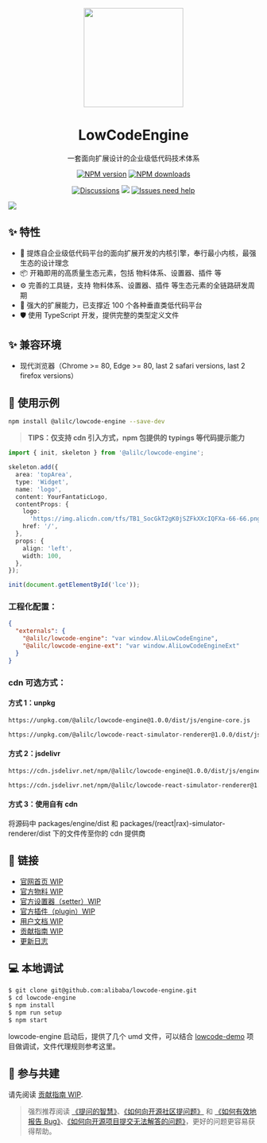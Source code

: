 <p align="center">
  <a href="http://lowcode-engine.cn">
    <img width="200" src="https://img.alicdn.com/imgextra/i3/O1CN01i8K9cD1d0HU7TjDtv_!!6000000003673-2-tps-500-591.png">
  </a>
</p>

<h1 align="center">LowCodeEngine</h1>

<div align="center">

一套面向扩展设计的企业级低代码技术体系

[![NPM version][npm-image]][npm-url] [![NPM downloads][download-image]][download-url]

[![Discussions][discussions-image]][discussions-url] [![][issues-helper-image]][issues-helper-url] [![Issues need help][help-wanted-image]][help-wanted-url]

[npm-image]: https://img.shields.io/npm/v/@alilc/lowcode-engine.svg?style=flat-square
[npm-url]: http://npmjs.org/package/@alilc/lowcode-engine
[github-action-image]: https://github.com/ant-design/ant-design/workflows/%E2%9C%85%20test/badge.svg
[github-action-url]: https://github.com/ant-design/ant-design/actions?query=workflow%3A%22%E2%9C%85+test%22

[download-image]: https://img.shields.io/npm/dm/@alilc/lowcode-engine.svg?style=flat-square
[download-url]: https://npmjs.org/package/@alilc/lowcode-engine
[help-wanted-image]: https://flat.badgen.net/github/label-issues/ant-design/ant-design/help%20wanted/open
[help-wanted-url]: https://github.com/alibaba/lowcode-engine/issues?q=is%3Aopen+is%3Aissue+label%3A%22help+wanted%22
[discussions-image]: https://img.shields.io/badge/discussions-on%20github-blue?style=flat-square
[discussions-url]: https://github.com/ant-design/ant-design/discussions

[issues-helper-image]: https://img.shields.io/badge/using-issues--helper-orange?style=flat-square
[issues-helper-url]: https://github.com/actions-cool/issues-helper

</div>

[![](https://img.alicdn.com/imgextra/i4/O1CN01GhzQuE1rnenyCCQTF_!!6000000005676-0-tps-2878-1588.jpg)](http://lowcode-engine.cn)

## ✨ 特性

- 🌈 提炼自企业级低代码平台的面向扩展开发的内核引擎，奉行最小内核，最强生态的设计理念
- 📦 开箱即用的高质量生态元素，包括 物料体系、设置器、插件 等
- ⚙️ 完善的工具链，支持 物料体系、设置器、插件 等生态元素的全链路研发周期
- 🔌 强大的扩展能力，已支撑近 100 个各种垂直类低代码平台
- 🛡 使用 TypeScript 开发，提供完整的类型定义文件

## ✨ 兼容环境

- 现代浏览器（Chrome >= 80, Edge >= 80, last 2 safari versions, last 2 firefox versions）

## 🌰 使用示例

```bash
npm install @alilc/lowcode-engine --save-dev
```

> **TIPS：仅支持 cdn 引入方式，npm 包提供的 typings 等代码提示能力**

```ts
import { init, skeleton } from '@alilc/lowcode-engine';

skeleton.add({
  area: 'topArea',
  type: 'Widget',
  name: 'logo',
  content: YourFantaticLogo,
  contentProps: {
    logo:
      'https://img.alicdn.com/tfs/TB1_SocGkT2gK0jSZFkXXcIQFXa-66-66.png',
    href: '/',
  },
  props: {
    align: 'left',
    width: 100,
  },
});

init(document.getElementById('lce'));
```

### 工程化配置：
```json
{
  "externals": {
    "@alilc/lowcode-engine": "var window.AliLowCodeEngine",
    "@alilc/lowcode-engine-ext": "var window.AliLowCodeEngineExt"
  }
}
```

### cdn 可选方式：
#### 方式 1：unpkg
```html
https://unpkg.com/@alilc/lowcode-engine@1.0.0/dist/js/engine-core.js

https://unpkg.com/@alilc/lowcode-react-simulator-renderer@1.0.0/dist/js/react-simulator-renderer.js
```

#### 方式 2：jsdelivr
```html
https://cdn.jsdelivr.net/npm/@alilc/lowcode-engine@1.0.0/dist/js/engine-core.js

https://cdn.jsdelivr.net/npm/@alilc/lowcode-react-simulator-renderer@1.0.0/dist/js/react-simulator-renderer.js
```

#### 方式 3：使用自有 cdn
将源码中 packages/engine/dist 和 packages/(react|rax)-simulator-renderer/dist 下的文件传至你的 cdn 提供商

## 🔗 链接

- [官网首页 WIP](http://lowcode-engine.cn/)
- [官方物料 WIP](http://lowcode-engine.cn/)
- [官方设置器（setter）WIP](http://lowcode-engine.cn/)
- [官方插件（plugin）WIP](http://lowcode-engine.cn/)
- [用户文档 WIP](http://lowcode-engine.cn/)
- [贡献指南 WIP](http://lowcode-engine.cn/)
- [更新日志](CHANGELOG..md)

## 💻 本地调试

```bash
$ git clone git@github.com:alibaba/lowcode-engine.git
$ cd lowcode-engine
$ npm install
$ npm run setup
$ npm start
```

lowcode-engine 启动后，提供了几个 umd 文件，可以结合 [lowcode-demo](https://github.com/alibaba/lowcode-demo) 项目做调试，文件代理规则参考这里。

## 🤝 参与共建

请先阅读 [贡献指南 WIP](http://lowcode-engine.cn/docs/react/contributing-cn).

> 强烈推荐阅读 [《提问的智慧》](https://github.com/ryanhanwu/How-To-Ask-Questions-The-Smart-Way)、[《如何向开源社区提问题》](https://github.com/seajs/seajs/issues/545) 和 [《如何有效地报告 Bug》](http://www.chiark.greenend.org.uk/%7Esgtatham/bugs-cn.html)、[《如何向开源项目提交无法解答的问题》](https://zhuanlan.zhihu.com/p/25795393)，更好的问题更容易获得帮助。
